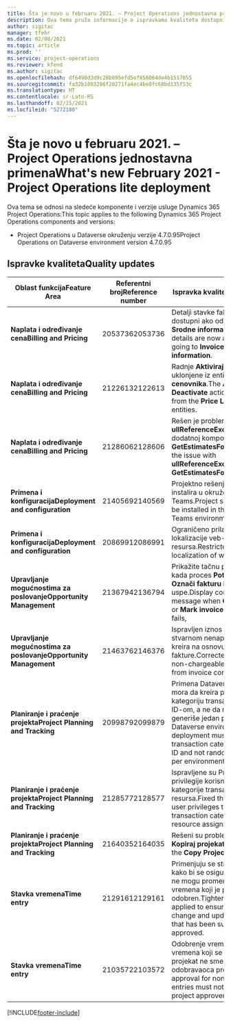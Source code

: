 ```yaml
---
title: Šta je novo u februaru 2021. – Project Operations jednostavna primena
description: Ova tema pruža informacije o ispravkama kvaliteta dostupnim u izdanju jednostavne primene usluge Project Operations za februar 2021.
author: sigitac
manager: tfehr
ms.date: 02/08/2021
ms.topic: article
ms.prod: ''
ms.service: project-operations
ms.reviewer: kfend
ms.author: sigitac
ms.openlocfilehash: df6490d3d9c28b095efd5ef856064de4b1517055
ms.sourcegitcommit: fa32b1893286f20271fa4ec4be8fc68bd135f53c
ms.translationtype: HT
ms.contentlocale: sr-Latn-RS
ms.lasthandoff: 02/15/2021
ms.locfileid: "5272180"
---
```

# <a name="whats-new-february-2021---project-operations-lite-deployment"></a><span data-ttu-id="7a43d-103">Šta je novo u februaru 2021. – Project Operations jednostavna primena</span><span class="sxs-lookup"><span data-stu-id="7a43d-103">What's new February 2021 - Project Operations lite deployment</span></span>

<span data-ttu-id="7a43d-104">Ova tema se odnosi na sledeće komponente i verzije usluge Dynamics 365 Project Operations:</span><span class="sxs-lookup"><span data-stu-id="7a43d-104">This topic applies to the following Dynamics 365 Project Operations components and versions:</span></span>

  - <span data-ttu-id="7a43d-105">Project Operations u Dataverse okruženju verzije 4.7.0.95</span><span class="sxs-lookup"><span data-stu-id="7a43d-105">Project Operations on Dataverse environment version 4.7.0.95</span></span>

## <a name="quality-updates"></a><span data-ttu-id="7a43d-106">Ispravke kvaliteta</span><span class="sxs-lookup"><span data-stu-id="7a43d-106">Quality updates</span></span>

| <span data-ttu-id="7a43d-107">**Oblast funkcija**</span><span class="sxs-lookup"><span data-stu-id="7a43d-107">**Feature Area**</span></span> | <span data-ttu-id="7a43d-108">**Referentni broj**</span><span class="sxs-lookup"><span data-stu-id="7a43d-108">**Reference number**</span></span> | <span data-ttu-id="7a43d-109">**Ispravka kvaliteta**</span><span class="sxs-lookup"><span data-stu-id="7a43d-109">**Quality update**</span></span> |
| --- | --- | --- |
| <span data-ttu-id="7a43d-110">**Naplata i određivanje cena**</span><span class="sxs-lookup"><span data-stu-id="7a43d-110">**Billing and Pricing**</span></span> | <span data-ttu-id="7a43d-111">2053736</span><span class="sxs-lookup"><span data-stu-id="7a43d-111">2053736</span></span> | <span data-ttu-id="7a43d-112">Detalji stavke fakture sada su dostupni ako odete na **Faktura** > **Srodne informacije**.</span><span class="sxs-lookup"><span data-stu-id="7a43d-112">Invoice line details are now accessible by going to **Invoice** > **Related information**.</span></span> |
| <span data-ttu-id="7a43d-113">**Naplata i određivanje cena**</span><span class="sxs-lookup"><span data-stu-id="7a43d-113">**Billing and Pricing**</span></span> | <span data-ttu-id="7a43d-114">2122613</span><span class="sxs-lookup"><span data-stu-id="7a43d-114">2122613</span></span> | <span data-ttu-id="7a43d-115">Radnje **Aktiviraj** i **Deaktiviraj** su uklonjene iz entiteta veze **cenovnika**.</span><span class="sxs-lookup"><span data-stu-id="7a43d-115">The **Activate** and **Deactivate** actions were removed from the **Price List** association entities.</span></span> |
| <span data-ttu-id="7a43d-116">**Naplata i određivanje cena**</span><span class="sxs-lookup"><span data-stu-id="7a43d-116">**Billing and Pricing**</span></span> | <span data-ttu-id="7a43d-117">2128606</span><span class="sxs-lookup"><span data-stu-id="7a43d-117">2128606</span></span> | <span data-ttu-id="7a43d-118">Rešen je problem sa **ullReferenceException** u dodatnoj komponenti **GetEstimatesForProject**.</span><span class="sxs-lookup"><span data-stu-id="7a43d-118">Resolved the issue with **ullReferenceException** in the **GetEstimatesForProject** plug-in.</span></span> |
| <span data-ttu-id="7a43d-119">**Primena i konfiguracija**</span><span class="sxs-lookup"><span data-stu-id="7a43d-119">**Deployment and configuration**</span></span> | <span data-ttu-id="7a43d-120">2140569</span><span class="sxs-lookup"><span data-stu-id="7a43d-120">2140569</span></span> | <span data-ttu-id="7a43d-121">Projektno rešenje ne sme da se instalira u okruženje Dataverse Teams.</span><span class="sxs-lookup"><span data-stu-id="7a43d-121">Project solution must not be installed in the Dataverse Teams environments.</span></span> |
| <span data-ttu-id="7a43d-122">**Primena i konfiguracija**</span><span class="sxs-lookup"><span data-stu-id="7a43d-122">**Deployment and configuration**</span></span> | <span data-ttu-id="7a43d-123">2086991</span><span class="sxs-lookup"><span data-stu-id="7a43d-123">2086991</span></span> | <span data-ttu-id="7a43d-124">Ograničeno prilagođavanje lokalizacije veb-resursa.</span><span class="sxs-lookup"><span data-stu-id="7a43d-124">Restricted customizing localization of web resources.</span></span> |
| <span data-ttu-id="7a43d-125">**Upravljanje mogućnostima za poslovanje**</span><span class="sxs-lookup"><span data-stu-id="7a43d-125">**Opportunity Management**</span></span> | <span data-ttu-id="7a43d-126">2136794</span><span class="sxs-lookup"><span data-stu-id="7a43d-126">2136794</span></span> | <span data-ttu-id="7a43d-127">Prikažite tačnu poruku o grešci kada proces **Potvrdi fakturu** ili **Označi fakturu kao plaćenu** ne uspe.</span><span class="sxs-lookup"><span data-stu-id="7a43d-127">Display correct error message when **Confirm invoice** or **Mark invoice as paid** process fails,</span></span> |
| <span data-ttu-id="7a43d-128">**Upravljanje mogućnostima za poslovanje**</span><span class="sxs-lookup"><span data-stu-id="7a43d-128">**Opportunity Management**</span></span> | <span data-ttu-id="7a43d-129">2146376</span><span class="sxs-lookup"><span data-stu-id="7a43d-129">2146376</span></span> | <span data-ttu-id="7a43d-130">Ispravljen iznos poreza u stvarnom nenaplativom iznosu se kreira na osnovu potvrde fakture.</span><span class="sxs-lookup"><span data-stu-id="7a43d-130">Corrected tax amount in a non-chargeable actual is created from invoice confirmation.</span></span> |
| <span data-ttu-id="7a43d-131">**Planiranje i praćenje projekta**</span><span class="sxs-lookup"><span data-stu-id="7a43d-131">**Project Planning and Tracking**</span></span> | <span data-ttu-id="7a43d-132">2099879</span><span class="sxs-lookup"><span data-stu-id="7a43d-132">2099879</span></span> | <span data-ttu-id="7a43d-133">Primena Dataverse okruženja mora da kreira podrazumevanu kategoriju transakcija sa statičkim ID-om, a ne da nasumično generiše jedan po okruženju.</span><span class="sxs-lookup"><span data-stu-id="7a43d-133">The Dataverse environment deployment must create a default transaction category with a static ID and not randomly generate one per environment.</span></span> |
| <span data-ttu-id="7a43d-134">**Planiranje i praćenje projekta**</span><span class="sxs-lookup"><span data-stu-id="7a43d-134">**Project Planning and Tracking**</span></span> | <span data-ttu-id="7a43d-135">2128577</span><span class="sxs-lookup"><span data-stu-id="7a43d-135">2128577</span></span> | <span data-ttu-id="7a43d-136">Ispravljene su Project Service privilegije korisnika za ažuriranje kategorije transakcije u dodeli resursa.</span><span class="sxs-lookup"><span data-stu-id="7a43d-136">Fixed the Project service user privileges to update the transaction category on a resource assignment.</span></span> |
| <span data-ttu-id="7a43d-137">**Planiranje i praćenje projekta**</span><span class="sxs-lookup"><span data-stu-id="7a43d-137">**Project Planning and Tracking**</span></span> | <span data-ttu-id="7a43d-138">2164035</span><span class="sxs-lookup"><span data-stu-id="7a43d-138">2164035</span></span> | <span data-ttu-id="7a43d-139">Rešeni su problemi sa funkcijom **Kopiraj projekat**.</span><span class="sxs-lookup"><span data-stu-id="7a43d-139">Fixed issues with the **Copy Project** function.</span></span> |
| <span data-ttu-id="7a43d-140">**Stavka vremena**</span><span class="sxs-lookup"><span data-stu-id="7a43d-140">**Time entry**</span></span> | <span data-ttu-id="7a43d-141">2129161</span><span class="sxs-lookup"><span data-stu-id="7a43d-141">2129161</span></span> | <span data-ttu-id="7a43d-142">Primenjuju se stroža ograničenja kako bi se osiguralo da korisnici ne mogu promeniti i ažurirati unos vremena koji je poslat ili odobren.</span><span class="sxs-lookup"><span data-stu-id="7a43d-142">Tighter restrictions are applied to ensure users can't change and update a time entry that has been submitted or approved.</span></span> |
| <span data-ttu-id="7a43d-143">**Stavka vremena**</span><span class="sxs-lookup"><span data-stu-id="7a43d-143">**Time entry**</span></span> | <span data-ttu-id="7a43d-144">2103572</span><span class="sxs-lookup"><span data-stu-id="7a43d-144">2103572</span></span> | <span data-ttu-id="7a43d-145">Odobrenje vremena za unose vremena koji se ne odnose na projekat ne sme tražiti ulogu odobravaoca projekta.</span><span class="sxs-lookup"><span data-stu-id="7a43d-145">Time approval for non-project time entries must not be looking for project approver role.</span></span> |


[!INCLUDE[footer-include](../../includes/footer-banner.md)]